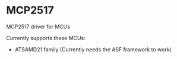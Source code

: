 # MCP2517
 MCP2517 driver for MCUs

Currently supports these MCUs:
- ATSAMD21 family (Currently needs the ASF framework to work)
